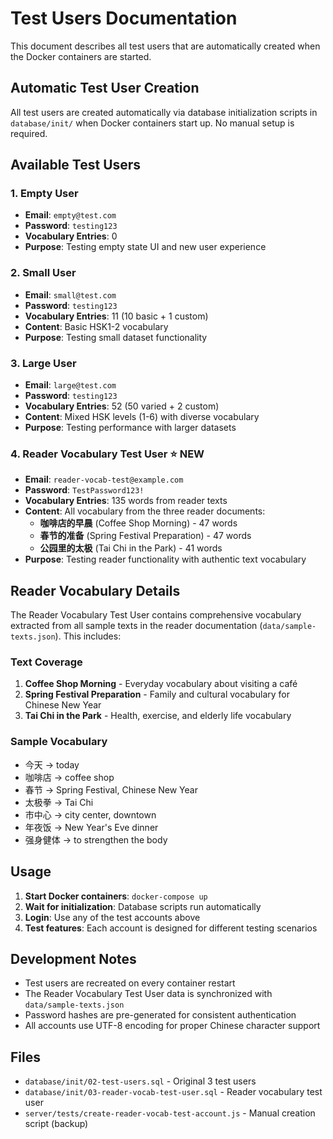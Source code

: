 # Test Users Documentation

This document describes all test users that are automatically created when the Docker containers are started.

## Automatic Test User Creation

All test users are created automatically via database initialization scripts in `database/init/` when Docker containers start up. No manual setup is required.

## Available Test Users

### 1. Empty User
- **Email**: `empty@test.com`
- **Password**: `testing123`
- **Vocabulary Entries**: 0
- **Purpose**: Testing empty state UI and new user experience

### 2. Small User
- **Email**: `small@test.com`
- **Password**: `testing123`
- **Vocabulary Entries**: 11 (10 basic + 1 custom)
- **Content**: Basic HSK1-2 vocabulary
- **Purpose**: Testing small dataset functionality

### 3. Large User
- **Email**: `large@test.com`
- **Password**: `testing123`
- **Vocabulary Entries**: 52 (50 varied + 2 custom)
- **Content**: Mixed HSK levels (1-6) with diverse vocabulary
- **Purpose**: Testing performance with larger datasets

### 4. Reader Vocabulary Test User ⭐ NEW
- **Email**: `reader-vocab-test@example.com`
- **Password**: `TestPassword123!`
- **Vocabulary Entries**: 135 words from reader texts
- **Content**: All vocabulary from the three reader documents:
  - **咖啡店的早晨** (Coffee Shop Morning) - 47 words
  - **春节的准备** (Spring Festival Preparation) - 47 words  
  - **公园里的太极** (Tai Chi in the Park) - 41 words
- **Purpose**: Testing reader functionality with authentic text vocabulary

## Reader Vocabulary Details

The Reader Vocabulary Test User contains comprehensive vocabulary extracted from all sample texts in the reader documentation (`data/sample-texts.json`). This includes:

### Text Coverage
1. **Coffee Shop Morning** - Everyday vocabulary about visiting a café
2. **Spring Festival Preparation** - Family and cultural vocabulary for Chinese New Year
3. **Tai Chi in the Park** - Health, exercise, and elderly life vocabulary

### Sample Vocabulary
- 今天 → today
- 咖啡店 → coffee shop
- 春节 → Spring Festival, Chinese New Year
- 太极拳 → Tai Chi
- 市中心 → city center, downtown
- 年夜饭 → New Year's Eve dinner
- 强身健体 → to strengthen the body

## Usage

1. **Start Docker containers**: `docker-compose up`
2. **Wait for initialization**: Database scripts run automatically
3. **Login**: Use any of the test accounts above
4. **Test features**: Each account is designed for different testing scenarios

## Development Notes

- Test users are recreated on every container restart
- The Reader Vocabulary Test User data is synchronized with `data/sample-texts.json`
- Password hashes are pre-generated for consistent authentication
- All accounts use UTF-8 encoding for proper Chinese character support

## Files

- `database/init/02-test-users.sql` - Original 3 test users
- `database/init/03-reader-vocab-test-user.sql` - Reader vocabulary test user
- `server/tests/create-reader-vocab-test-account.js` - Manual creation script (backup)
